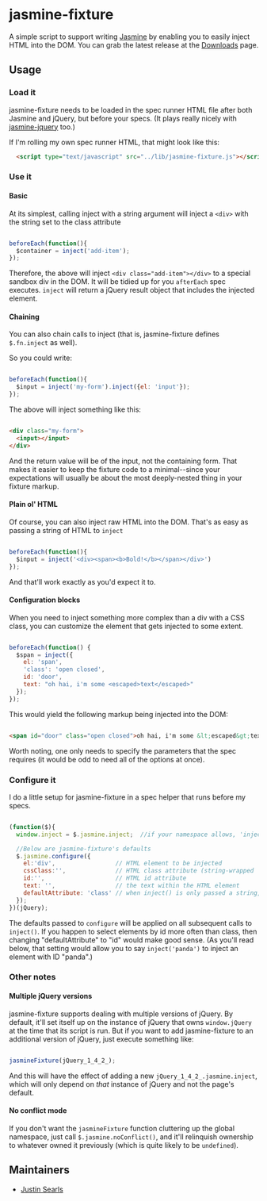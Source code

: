 # jasmine-fixture

A simple script to support writing [Jasmine](http://pivotal.github.com/jasmine) by enabling you to easily inject HTML into the DOM. You can grab the latest release at the [Downloads](https://github.com/searls/jasmine-fixture/downloads) page.

## Usage

### Load it

jasmine-fixture needs to be loaded in the spec runner HTML file after both Jasmine and jQuery, but before your specs. (It plays really nicely with [jasmine-jquery](https://github.com/velesin/jasmine-jquery) too.)

If I'm rolling my own spec runner HTML, that might look like this:

``` html
  <script type="text/javascript" src="../lib/jasmine-fixture.js"></script>
```

### Use it

#### Basic

At its simplest, calling inject with a string argument will inject a `<div>` with the string set to the class attribute

``` javascript

beforeEach(function(){
  $container = inject('add-item');
});

```

Therefore, the above will inject `<div class="add-item"></div>` to a special sandbox div in the DOM. It will be tidied up for you `afterEach` spec executes. `inject` will return a jQuery result object that includes the injected element.

#### Chaining

You can also chain calls to inject (that is, jasmine-fixture defines `$.fn.inject` as well).

So you could write:

``` javascript

beforeEach(function(){
  $input = inject('my-form').inject({el: 'input'});
});

```

The above will inject something like this:

``` html

<div class="my-form">
  <input></input>
</div>

```

And the return value will be of the input, not the containing form. That makes it easier to keep the fixture code to a minimal--since your expectations will usually be about the most deeply-nested thing in your fixture markup.

#### Plain ol' HTML

Of course, you can also inject raw HTML into the DOM. That's as easy as passing a string of HTML to `inject`

``` javascript

beforeEach(function(){
  $input = inject('<div><span><b>Bold!</b></span></div>')
});

```

And that'll work exactly as you'd expect it to.

#### Configuration blocks

When you need to inject something more complex than a div with a CSS class, you can customize the element that gets injected to some extent.

``` javascript

beforeEach(function() {
  $span = inject({
    el: 'span',
    'class': 'open closed',
    id: 'door',
    text: "oh hai, i'm some <escaped>text</escaped>"
  });
});

```

This would yield the following markup being injected into the DOM:

``` html

<span id="door" class="open closed">oh hai, i'm some &lt;escaped&gt;text&lt;/escaped&gt;</span>

```

Worth noting, one only needs to specify the parameters that the spec requires (it would be odd to need all of the options at once).


### Configure it

I do a little setup for jasmine-fixture in a spec helper that runs before my specs.

``` javascript

(function($){
  window.inject = $.jasmine.inject;  //if your namespace allows, 'inject()' saves keystrokes

  //Below are jasmine-fixture's defaults
  $.jasmine.configure({
    el:'div',                 // HTML element to be injected
    cssClass:'',              // HTML class attribute (string-wrapped 'class' can also be used)
    id:'',                    // HTML id attribute
    text: '',                 // the text within the HTML element
    defaultAttribute: 'class' // when inject() is only passed a string, it'll be set on this attribute
  });
})(jQuery);

```

The defaults passed to `configure` will be applied on all subsequent calls to `inject()`. If you happen to select elements by id more often than class, then changing "defaultAttribute" to "id" would make good sense. (As you'll read below, that setting would allow you to say `inject('panda')` to inject an element with ID "panda".)

### Other notes

#### Multiple jQuery versions

jasmine-fixture supports dealing with multiple versions of jQuery. By default, it'll set itself up on the instance of jQuery that owns `window.jQuery` at the time that its script is run. But if you want to add jasmine-fixture to an additional version of jQuery, just execute something like:

``` javascript

jasmineFixture(jQuery_1_4_2_);

```

And this will have the effect of adding a new `jQuery_1_4_2_.jasmine.inject`, which will only depend on *that* instance of jQuery and not the page's default.

#### No conflict mode

If you don't want the `jasmineFixture` function cluttering up the global namespace, just call `$.jasmine.noConflict()`, and it'll relinquish ownership to whatever owned it previously (which is quite likely to be `undefined`).

## Maintainers

* [Justin Searls](http://about.me/searls)